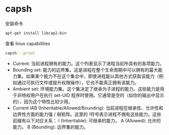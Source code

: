 # capsh

安装命令

```bash
apt-get install libcap2-bin
```

查看 linux capabilities

```bash
capsh --print
```

- Current: 当前进程拥有的能力。这个列表显示了进程当前所具有的各项能力。
- Bounding set: 能力的边界集。这是进程在整个生命周期中可以拥有的最大能力集。如果某个能力不在这个集合中，即使进程能以其他方式获取该能力（例如通过可执行文件或提升权限操作），它也不能真正拥有该能力。
- Ambient set: 环境能力集。这个集决定了继承为子进程的能力。这些能力是用于非特权用户在执行 set-UID 程序时使用。它通常是空的（如你的输出中显示的），因为这个特性比较少用。
- Current IAB (Inheritable/Allowed/Bounding): 当前进程在继承性、允许性和边界性方面的能力强 / 弱矩阵。这里的
  !符号表示进程不拥有这些能力。这些前缀有以下对应关系：
  I (Inheritable): 可继承的能力。
  A (Allowed): 允许的能力。
  B (Bounding): 边界集的能力。
